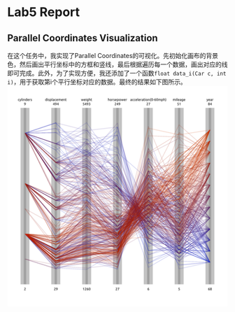 # Lab5 Report

## Parallel Coordinates Visualization

在这个任务中，我实现了Parallel Coordinates的可视化。先初始化画布的背景色，然后画出平行坐标中的方框和竖线，最后根据遍历每一个数据，画出对应的线即可完成。此外，为了实现方便，我还添加了一个函数`float data_i(Car c, int i)`，用于获取第i个平行坐标对应的数据。最终的结果如下图所示。
![result](a.png)